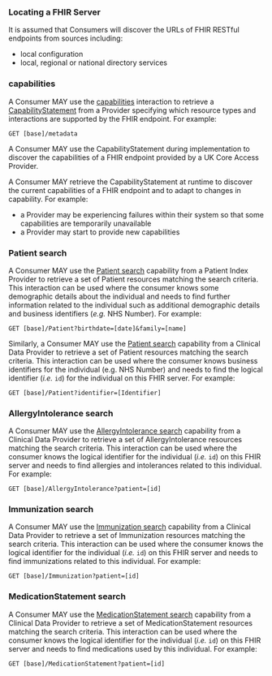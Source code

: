 ### Locating a FHIR Server
It is assumed that Consumers will discover the URLs of FHIR RESTful endpoints from sources including:
- local configuration
- local, regional or national directory services

### capabilities
A Consumer MAY use the [capabilities](https://hl7.org/fhir/R4/http.html#capabilities) interaction to 
retrieve a [CapabilityStatement](https://hl7.org/fhir/R4/capabilitystatement.html) from a Provider
specifying which resource types and interactions are supported by the FHIR endpoint. For example:
```
GET [base]/metadata
```

A Consumer MAY use the CapabilityStatement during implementation to discover the capabilities of a FHIR endpoint provided by a UK Core Access Provider.

A Consumer MAY retrieve the CapabilityStatement at runtime to discover the current capabilities of a FHIR endpoint and 
to adapt to changes in capability. For example:
- a Provider may be experiencing failures within their system so that some capabilities are temporarily unavailable 
- a Provider may start to provide new capabilities

### Patient search
A Consumer MAY use the [Patient search](./patient_index.html#patient-search) capability from a Patient Index Provider to retrieve
a set of Patient resources matching the search criteria. This interaction can be used where the consumer knows some 
demographic details about the individual and needs to find further information related to the individual such as 
additional demographic details and business identifiers (_e.g._ NHS Number).
For example:
```
GET [base]/Patient?birthdate=[date]&family=[name]
```


Similarly, a Consumer MAY use the [Patient search](./clinical_data.html#patient-search) capability from a Clinical Data 
Provider to retrieve a set of Patient resources matching the search criteria.
This interaction can be used where the consumer knows business identifiers for the individual (e.g. NHS Number) and needs 
to find the logical identifier (_i.e._ `id`) for the individual on this FHIR server.
For example:
```
GET [base]/Patient?identifier=[Identifier]
```

### AllergyIntolerance search
A Consumer MAY use the [AllergyIntolerance search](./clinical_data.html#allergyintolerance-search) capability from a 
Clinical Data Provider to retrieve a set of AllergyIntolerance resources matching the search criteria.
This interaction can be used where the consumer knows the logical identifier for the individual (_i.e._ `id`) on this 
FHIR server and needs to find allergies and intolerances related to this individual.
For example:
```
GET [base]/AllergyIntolerance?patient=[id]
```

### Immunization search
A Consumer MAY use the [Immunization search](./clinical_data.html#immunization-search) capability from a Clinical Data
Provider to retrieve a set of Immunization resources matching the search criteria.
This interaction can be used where the consumer knows the logical identifier for the individual (_i.e._ `id`) on this
FHIR server and needs to find immunizations related to this individual.
For example:
```
GET [base]/Immunization?patient=[id]
```

### MedicationStatement search
A Consumer MAY use the [MedicationStatement search](./clinical_data.html#medicationstatement-search) capability from a 
Clinical Data Provider to retrieve a set of MedicationStatement resources matching the search criteria.
This interaction can be used where the consumer knows the logical identifier for the individual (_i.e._ `id`) on this
FHIR server and needs to find medications used by this individual.
For example:
```
GET [base]/MedicationStatement?patient=[id]
```
